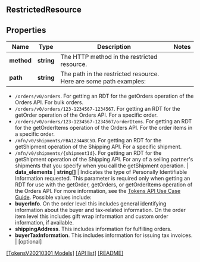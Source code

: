 ## RestrictedResource

## Properties

Name | Type | Description | Notes
------------ | ------------- | ------------- | -------------
**method** | **string** | The HTTP method in the restricted resource. |
**path** | **string** | The path in the restricted resource. Here are some path examples:
- ```/orders/v0/orders```. For getting an RDT for the getOrders operation of the Orders API. For bulk orders.
- ```/orders/v0/orders/123-1234567-1234567```. For getting an RDT for the getOrder operation of the Orders API. For a specific order.
- ```/orders/v0/orders/123-1234567-1234567/orderItems```. For getting an RDT for the getOrderItems operation of the Orders API. For the order items in a specific order.
- ```/mfn/v0/shipments/FBA1234ABC5D```. For getting an RDT for the getShipment operation of the Shipping API. For a specific shipment.
- ```/mfn/v0/shipments/{shipmentId}```. For getting an RDT for the getShipment operation of the Shipping API. For any of a selling partner's shipments that you specify when you call the getShipment operation. |
**data_elements** | **string[]** | Indicates the type of Personally Identifiable Information requested. This parameter is required only when getting an RDT for use with the getOrder, getOrders, or getOrderItems operation of the Orders API. For more information, see the [Tokens API Use Case Guide](https://developer-docs.amazon.com/sp-api/docs/tokens-api-use-case-guide). Possible values include:
- **buyerInfo**. On the order level this includes general identifying information about the buyer and tax-related information. On the order item level this includes gift wrap information and custom order information, if available.
- **shippingAddress**. This includes information for fulfilling orders.
- **buyerTaxInformation**. This includes information for issuing tax invoices. | [optional]

[[TokensV20210301 Models]](../) [[API list]](../../Api) [[README]](../../../README.md)
